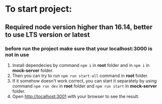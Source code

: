 # To start project:

## Required node version higher than 16.14, better to use LTS version or latest

### before run the project make sure that your localhost:3000 is not in use

1. Install dependecies by command `npm i` in **root** folder and in `npm i` in **mock-server** folder.
2. Then you can try to run `npm run start-all` command in **root** folder.
3. If it somehow doesn't work correct, you can start it separately by using command `npm run dev` in **root** folder and `npm run start` in **mock-server** folder.
4. Open [http://localhost:3001](http://localhost:3001) with your browser to see the result.
